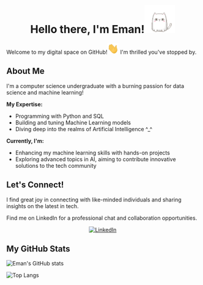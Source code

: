 <h1 align="center">Hello there, I'm Eman!<img src="https://github.com/Emanalytics7/Emanalytics7/blob/main/pixels.gif" width="80px"></h1>

Welcome to my digital space on GitHub!<img src="https://raw.githubusercontent.com/ptyadana/ptyadana/master/wave.gif" width="30px"> 
I'm thrilled you've stopped by.

## About Me 
I'm a computer science undergraduate with a burning passion for data science and machine learning!

**My Expertise:**
- Programming with Python and SQL 
- Building and tuning Machine Learning models
- Diving deep into the realms of Artificial Intelligence ^_^

**Currently, I'm:**
- Enhancing my machine learning skills with hands-on projects
- Exploring advanced topics in AI, aiming to contribute innovative solutions to the tech community

## Let's Connect!
I find great joy in connecting with like-minded individuals and sharing insights on the latest in tech. 

Find me on LinkedIn for a professional chat and collaboration opportunities.
<p align="center">
<a href="https://www.linkedin.com/in/eman-nisar-a34857287">
  <img src="https://img.shields.io/badge/LinkedIn-Eman%20Nisar-blue?style=flat&logo=linkedin" alt="LinkedIn">
</a>
</p>

## My GitHub Stats

![Eman's GitHub stats](https://github-readme-stats.vercel.app/api?username=Emanalytics7&show_icons=true&theme=radical)

![Top Langs](https://github-readme-stats.vercel.app/api/top-langs/?username=Emanalytics7&layout=compact&theme=radical)
